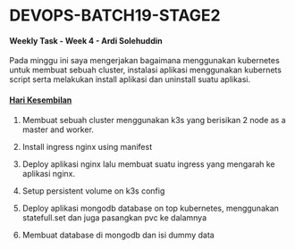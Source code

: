 # DEVOPS-BATCH19-STAGE2
#### Weekly Task - Week 4 - Ardi Solehuddin

Pada minggu ini saya mengerjakan bagaimana menggunakan kubernetes untuk membuat sebuah cluster, instalasi aplikasi menggunakan kubernets script serta melakukan install aplikasi dan uninstall suatu aplikasi.

#### [Hari Kesembilan](Day-1/kubernetes.md)
1. Membuat sebuah cluster menggunakan k3s yang berisikan 2 node as a master and worker.

2. Install ingress nginx using manifest

3. Deploy aplikasi nginx lalu membuat suatu ingress yang mengarah ke aplikasi nginx.

4. Setup persistent volume on k3s config

5. Deploy aplikasi mongodb database on top kubernetes, menggunakan statefull.set dan juga pasangkan pvc ke dalamnya

6. Membuat database di mongodb dan isi dummy data